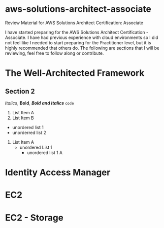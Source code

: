# aws-solutions-architect-associate
Review Material for AWS Solutions Architect Certification: Associate

I have started preparing for the AWS Solutions Architect Certification - Associate. I have had previous experience with cloud environments so I did not feel like I needed to start preparing for the Practitioner level, but it is highly recommended that others do. The following are sections that I will be reviewing, feel free to follow along or contribute.

# The Well-Architected Framework
## Section 2
*Italics*, **Bold**, ***Bold and Italics***
``code``
1. List Item A
2. List Item B

- unordered list 1
- unorderred list 2

1. List Item A
    - unordered List 1
        - unordered list 1 A

# Identity Access Manager
# EC2
# EC2 - Storage